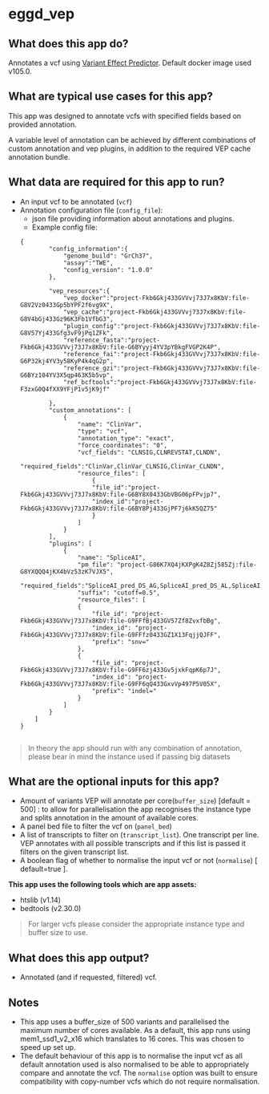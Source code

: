 # eggd_vep

## What does this app do?

Annotates a vcf using [Variant Effect Predictor](https://github.com/Ensembl/ensembl-vep). Default docker image used v105.0.

## What are typical use cases for this app?
This app was designed to annotate vcfs with specified fields based on provided annotation.

A variable level of annotation can be achieved by different combinations of custom annotation and vep plugins, in addition to the required VEP cache annotation bundle.

## What data are required for this app to run?
- An input vcf to be annotated (`vcf`)
- Annotation configuration file (`config_file`):
    - json file providing information about annotations and plugins.
    - Example config file:
  	```
    {
            "config_information":{
                "genome_build": "GrCh37",
                "assay":"TWE",
                "config_version": "1.0.0"
            },

            "vep_resources":{
                "vep_docker":"project-Fkb6Gkj433GVVvj73J7x8KbV:file-G8V2Vz0433Gp5bYPF2f6vg9X",
                "vep_cache":"project-Fkb6Gkj433GVVvj73J7x8KbV:file-G8V4bGj433Gz96K3Fb1VfbG3",
                "plugin_config":"project-Fkb6Gkj433GVVvj73J7x8KbV:file-G8V57Yj433Gfg3vF9jPq1ZFk",
                "reference_fasta":"project-Fkb6Gkj433GVVvj73J7x8KbV:file-G6BYyyj4YV3pYBkgFVGP2K4P",
                "reference_fai":"project-Fkb6Gkj433GVVvj73J7x8KbV:file-G6P32kj4YV3y58KyP4k4qG2p",
                "reference_gzi":"project-Fkb6Gkj433GVVvj73J7x8KbV:file-G6BYz104YV3X5qp463K5b5vp",
                "ref_bcftools":"project-Fkb6Gkj433GVVvj73J7x8KbV:file-F3zxG0Q4fXX9YFjP1v5jK9jf"

            },
            "custom_annotations": [
                {
                    "name": "ClinVar",
                    "type": "vcf",
                    "annotation_type": "exact",
                    "force_coordinates": "0",
                    "vcf_fields": "CLNSIG,CLNREVSTAT,CLNDN",
                    "required_fields":"ClinVar,ClinVar_CLNSIG,ClinVar_CLNDN",
                    "resource_files": [
                        {
                        "file_id":"project-Fkb6Gkj433GVVvj73J7x8KbV:file-G6BY8X0433GbVBG06pFPvjp7",
                        "index_id":"project-Fkb6Gkj433GVVvj73J7x8KbV:file-G6BY8Pj433GjPF7j6kK5QZ75"
                        }
                    ]
                }
            ],
            "plugins": [
                {
                    "name": "SpliceAI",
                    "pm_file": "project-G86K7XQ4jKXPgK4Z8Zj585Zj:file-G8YXQQQ4jKX4bVz53zK7VJX5",
                    "required_fields":"SpliceAI_pred_DS_AG,SpliceAI_pred_DS_AL,SpliceAI_pred_DS_DG,SpliceAI_pred_DS_DL",
                    "suffix": "cutoff=0.5",
                    "resource_files": [
                    {
                        "file_id": "project-Fkb6Gkj433GVVvj73J7x8KbV:file-G9FFfBj433GV57Zf8ZvxfbBg",
                        "index_id": "project-Fkb6Gkj433GVVvj73J7x8KbV:file-G9FFfz0433GZ1X13FqjjQJFF",
                        "prefix": "snv="
                    },
                    {
                        "file_id": "project-Fkb6Gkj433GVVvj73J7x8KbV:file-G9FF6zj433Gv5jxkFqpK6p7J",
                        "index_id": "project-Fkb6Gkj433GVVvj73J7x8KbV:file-G9FF6qQ433GxvVp497P5V05X",
                        "prefix": "indel="
                    }
                ]
            }
        ]
    }


	```
> In theory the app should run with any combination of annotation, please bear in mind the instance used if passing big datasets


## What are the optional inputs for this app?
- Amount of variants VEP will annotate per core(`buffer_size`) [default = 500] : to allow for parallelisation the app recognises the instance type and splits annotation in the amount of available cores.
- A panel bed file to filter the vcf on (`panel_bed`)
- A list of transcripts to filter on (`transcript_list`). One transcript per line. VEP annotates with all possible transcripts and if this list is passed it filters on the given transcript list.
- A boolean flag of whether to normalise the input vcf or not (`normalise`) [ default=true ].

__This app uses the following tools which are app assets:__
* htslib (v1.14)
* bedtools (v2.30.0)



> For larger vcfs please consider the appropriate instance type and buffer size to use.
## What does this app output?
- Annotated (and if requested, filtered) vcf.

## Notes
- This app uses a buffer_size of 500 variants and parallelised the maximum number of cores available. As a default, this app runs using mem1_ssd1_v2_x16 which translates to 16 cores. This was chosen to speed up set up.
- The default behaviour of this app is to normalise the input vcf as all default annotation used is also normalised to be able to appropriately compare and annotate the vcf. The `normalise` option was built to ensure compatibility with copy-number vcfs which do not require normalisation.
